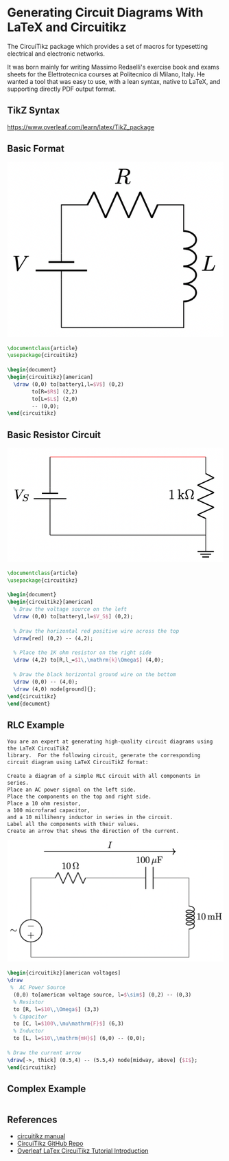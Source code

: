 # Generating Circuit Diagrams With LaTeX and Circuitikz

The CircuiTikz package which provides a set of macros for typesetting electrical and electronic networks.

It was born mainly for writing Massimo Redaelli's exercise book and exams sheets for the Elettrotecnica courses at Politecnico di Milano, Italy. He wanted a tool that was easy to use, with a lean syntax, native to LaTeX, and supporting directly PDF output format.

## TikZ Syntax

https://www.overleaf.com/learn/latex/TikZ_package

## Basic Format

![](./latex-VLR-diagram.png)

```latex
\documentclass{article}
\usepackage{circuitikz}

\begin{document}
\begin{circuitikz}[american]
  \draw (0,0) to[battery1,l=$V$] (0,2)
        to[R=$R$] (2,2)
        to[L=$L$] (2,0)
        -- (0,0);
\end{circuitikz}
```

## Basic Resistor Circuit

![](./latex-resistor-diagram.png)

```latex
\documentclass{article}
\usepackage{circuitikz}

\begin{document}
\begin{circuitikz}[american]
  % Draw the voltage source on the left
  \draw (0,0) to[battery1,l=$V_S$] (0,2);

  % Draw the horizontal red positive wire across the top
  \draw[red] (0,2) -- (4,2);

  % Place the 1K ohm resistor on the right side
  \draw (4,2) to[R,l_=$1\,\mathrm{k}\Omega$] (4,0);

  % Draw the black horizontal ground wire on the bottom
  \draw (0,0) -- (4,0);
  \draw (4,0) node[ground]{};
\end{circuitikz}
\end{document}
```

## RLC Example

```linenums="0"
You are an expert at generating high-quality circuit diagrams using the LaTeX CircuiTikZ
library.  For the following circuit, generate the corresponding circuit diagram using LaTeX CircuiTikZ format:

Create a diagram of a simple RLC circuit with all components in series.
Place an AC power signal on the left side.
Place the components on the top and right side.
Place a 10 ohm resistor,
a 100 microfarad capacitor,
and a 10 millihenry inductor in series in the circuit.
Label all the components with their values.
Create an arrow that shows the direction of the current.
```

![RLC Circuit Diagram](./rlc-circuit-diagram.png)

```latex
\begin{circuitikz}[american voltages]
\draw
 %  AC Power Source
  (0,0) to[american voltage source, l=$\sim$] (0,2) -- (0,3)
  % Resistor
  to [R, l=$10\,\Omega$] (3,3)
  % Capacitor
  to [C, l=$100\,\mu\mathrm{F}$] (6,3)
  % Inductor
  to [L, l=$10\,\mathrm{mH}$] (6,0) -- (0,0);
  
% Draw the current arrow
\draw[->, thick] (0.5,4) -- (5.5,4) node[midway, above] {$I$};
\end{circuitikz}
```


## Complex Example

```latex
```
## References

* [circuitikz manual](https://us.mirrors.cicku.me/ctan/graphics/pgf/contrib/circuitikz/doc/circuitikzmanual.pdf)
* [CircuiTikz GitHub Repo](https://github.com/circuitikz/circuitikz)
* [Overleaf LaTex CircuiTikz Tutorial Introduction](https://www.overleaf.com/learn/latex/CircuiTikz_package#Introduction)
